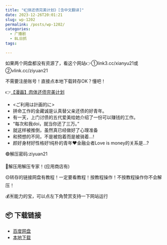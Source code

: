 ```yaml
---
title: "《🥩体还债完美计划》[含中文翻译]"
date: 2023-12-26T20:01:21
slug: wp-1202
permalink: /posts/wp-1202/
categories:
  - 广播剧
  - BL日抓
tags:

---
```


如果两个网盘都没有资源了，看这个网站👉①link3.cc/xianyu21或②vlink.cc/ziyuan21

不需要注册账号！直接点本地下载转存OK？懂吧！

👉[【漫画】肉体还债完美计划](https://blziyuan21.com/archives/1194)

*   <ご利用は計画的に>
*   拼命工作的金藏诚是认真替父亲还债的好青年。
*   有一天，上门讨债的五代爱美给她介绍了一份可以赚钱的工作。
*   “每次和我doi，就当你还了三万。”
*   就这样被推倒，虽然真已经做好了心理准备
*   和预想的不同，不是被抱着而是被骑着…!
*   颜好身材好性格好!纯朴的青年❤️金融业者Love is money的关系是…?

🟢解压密码:ziyuan21

🔵解压用解压专家！(应用商店有)

🟡转存的链接网盘有教程！一定要看教程！按教程操作！不按教程操作你不会解压！

💰🈶能力的宝，可以点左下角赞赏支持一下网站运行

## 📦 下载链接
- [百度网盘](https://blziyuan21.com/pay-download/1202?key=1b02035557&down_id=0)
- [本地下载](https://blziyuan21.com/pay-download/1202?key=1b02035557&down_id=1)

